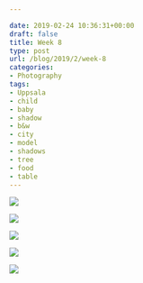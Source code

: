 ```yaml
---

date: 2019-02-24 10:36:31+00:00
draft: false
title: Week 8
type: post
url: /blog/2019/2/week-8
categories:
- Photography
tags:
- Uppsala
- child
- baby
- shadow
- b&w
- city
- model
- shadows
- tree
- food
- table
---
```




  
![](/images/2019-02-24-20192week-8/IMG_2146-2.jpeg)

  

  
![](/images/2019-02-24-20192week-8/IMG_2147-2.jpeg)

  

  
![](/images/2019-02-24-20192week-8/IMG_2149-2.jpeg)

  

  
![](/images/2019-02-24-20192week-8/IMG_2182-2.jpeg)

  

  
![](/images/2019-02-24-20192week-8/IMG_2198-2.jpeg)

  


